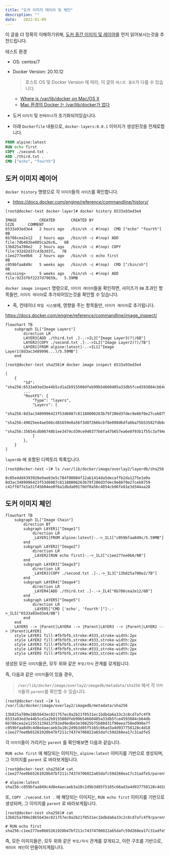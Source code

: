 ```yaml
---
title: "도커 이미지 레이어 및 체인"
description: ""
date:   2022-01-09
---
```


이 글을 더 정확히 이해하기위해, [도커 중간 이미지 및 레이어](/docker-intermediate-image)를 먼저 읽어보시는것을 추천드립니다.

테스트 환경

- OS: centos/7

- Docker Version: 20.10.12

    > 호스트 OS 및 Docker Version 에 따라, 이 글의 `테스트 결과`가 다를 수 있습니다.

    - [Where is /var/lib/docker on Mac/OS X](https://stackoverflow.com/questions/38532483/where-is-var-lib-docker-on-mac-os-x)
    - [Mac 환경의 Docker 는 /var/lib/docker가 없다](https://memostack.tistory.com/3)

- 도커 `이미지` 및 `컨테이너`가 초기화되어있습니다.

- 아래 `Dockerfile` 내용으로, `docker-layers:0.0.1` 이미지가 생성된것을 전제로합니다.

```dockerfile
FROM alpine:latest
RUN echo first
COPY ./second.txt .
ADD ./third.txt .
CMD ["echo", "fourth"]
```

## 도커 이미지 레이어

`docker history` 명령으로 각 `이미지`들의 `사이즈`를 확인합니다.

- https://docs.docker.com/engine/reference/commandline/history/

```shell script
[root@docker-test docker-layer]# docker history 6533a93ed3e4

IMAGE          CREATED       CREATED BY                                      SIZE      COMMENT
6533a93ed3e4   2 hours ago   /bin/sh -c #(nop)  CMD ["echo" "fourth"]        0B
6b786cea2e12   2 hours ago   /bin/sh -c #(nop) ADD file:7db483be005ca26c6…   6B
13b825a700e2   2 hours ago   /bin/sh -c #(nop) COPY file:932d2d37c43b3d37…   7B
c1ee277ee0b6   2 hours ago   /bin/sh -c echo first                           0B
c059bfaa849c   5 weeks ago   /bin/sh -c #(nop)  CMD ["/bin/sh"]              0B
<missing>      5 weeks ago   /bin/sh -c #(nop) ADD file:9233f6f2237d79659…   5.59MB
```

`docker image inspect` 명령으로, `이미지 레이어`들을 확인하면, 사이즈가 `0B` 초과인 항목들만, `이미지 레이어`로 추가되어있는것을 확인할 수 있습니다.

- 즉, 컨테이너 `파일 시스템`에, 영향을 주는 항목들만, `이미지 레이어`로 추가됩니다.

https://docs.docker.com/engine/reference/commandline/image_inspect/

```mermaid
flowchart TB
    subgraph IL["Image Layers"]
        direction LR
        LAYER3[ADD ./third.txt .]-.->IL3["Image Layer3(?)/6B"]
        LAYER2[COPY ./second.txt .]-.->IL2["Image Layer2(?)/7B"]
        LAYER1[FROM alpine:latest]-.->IL1["Image Layer1(8d3ac3489996...)/5.59MB"]
    end
```

```shell script
[root@docker-test sha256]# docker image inspect 6533a93ed3e4

[
    {
        "Id": "sha256:6533a93ed3e44b5cd1a2b915508dfeb99b54660405a33db5fce4593884cb64db",
        ...
        "RootFS": {
            "Type": "layers",
            "Layers": [
                "sha256:8d3ac3489996423f53d6087c81180006263b79f206d3fdec9e66f0e27ceb8759",
                "sha256:49825ee4ae566cd81659e8a56f3d87266bcbf8e098d6dfa6ba75b53582fdb64a",
                "sha256:35654cdb06748b1ee3474cd39ce940377b6fa47b657ea6e8f93b1f55c3af94eb"
            ]
        },
    }
]
```

`layerdb` 에 포함된 디렉토리 목록입니다.

```shell script
[root@docker-test ~]# ls /var/lib/docker/image/overlay2/layerdb/sha256

0c05e4dd4393920e9ae63e5c784f00084f12ab1414da5decaffb2da1275e1e0a
8d3ac3489996423f53d6087c81180006263b79f206d3fdec9e66f0e27ceb8759
c41ff8f7e1a31f45604ee0f6a1dbda09170df0a56c4054cb96fe81e3d344aa28
```

## 도커 이미지 체인

```mermaid
flowchart TB
    subgraph IL["Image Chain"]
        direction BT
        subgraph LAYER1["Image1"]
            direction LR
            _LAYER1[FROM alpine:latest]-.->_IL1["c059bfaa849c/5.59MB"]
        end
        subgraph LAYER2["Image2"]
            direction LR
            _LAYER2[RUN echo first]-.->_IL2["c1ee277ee0b6/0B"]
        end
        subgraph LAYER3["Image3"]
            direction LR     
            _LAYER3[COPY ./second.txt .]-.->_IL3["13b825a700e2/7B"]
        end
        subgraph LAYER4["Image4"]
            direction LR
            _LAYER4[ADD ./third.txt .]-.->_IL4["6b786cea2e12/6B"]
        end
        subgraph LAYER5["Image5"]
            direction LR
            _LAYER5["CMD ['echo', 'fourth']"]-.->_IL5["6533a93ed3e4/0B"]
        end
    end
    LAYER5 --> |Parent|LAYER4 --> |Parent|LAYER3 --> |Parent|LAYER2 --> |Parent|LAYER1
    style LAYER1 fill:#fbfbfb,stroke:#333,stroke-width:2px
    style LAYER2 fill:#fbfbfb,stroke:#333,stroke-width:2px
    style LAYER3 fill:#fbfbfb,stroke:#333,stroke-width:2px
    style LAYER4 fill:#fbfbfb,stroke:#333,stroke-width:2px
    style LAYER5 fill:#fbfbfb,stroke:#333,stroke-width:2px
```

생성된 모든 `이미지`들은, 모두 위와 같은 `부모/자식` 관계를 갖게됩니다.

즉, 다음과 같은 `이미지`들이 있을 경우,

> `/var/lib/docker/image/overlay2/imagedb/metadata/sha256` 에서 각 `이미지`들의 `parent`를 확인할 수 있습니다.

```shell script
[root@docker-test ~]# ls /var/lib/docker/image/overlay2/imagedb/metadata/sha256

13b825a700e28b5643ec821757ec0a2b21f0531ec1bdbda6a33c2c8cd7afc4f9
6533a93ed3e44b5cd1a2b915508dfeb99b54660405a33db5fce4593884cb64db
6b786cea2e12553139d13f82ed9edbe3e30825b75b88d31f98eea758ed998e7f
c059bfaa849c4d8e4aecaeb3a10c2d9b3d85f5165c66ad3a4d937758128c4d18
c1ee277ee0b65261920b47bf211c74374706022a65dafc59d268ea17c31adfe5
```

각 `이미지`들이 가리키는 `parent` 를 확인해보면 다음과 같습니다. 

`RUN echo first` 에 해당되는 이미지는, `alpine:latest` 이미지를 기반으로 생성되며, 그 이미지를 `parent` 로 바라보게됩니다.

```shell script
[root@docker-test sha256]# cat c1ee277ee0b65261920b47bf211c74374706022a65dafc59d268ea17c31adfe5/parent

# alpine:latest
sha256:c059bfaa849c4d8e4aecaeb3a10c2d9b3d85f5165c66ad3a4d937758128c4d18
```

또, `COPY ./second.txt .` 에 해당되는 이미지는, `RUN echo first` 이미지를 기반으로 생성되며, 그 이미지를 `parent` 로 바라보게됩니다.

```shell script
[root@docker-test sha256]# cat 13b825a700e28b5643ec821757ec0a2b21f0531ec1bdbda6a33c2c8cd7afc4f9/parent

# RUN echo first
sha256:c1ee277ee0b65261920b47bf211c74374706022a65dafc59d268ea17c31adfe5
```

즉, 모든 이미지들은, 모두 위와 같은 `부모/자식` 관계를 갖게되고, 이런 구조를 기반으로, `레이어 체인`이 만들어지게됩니다.